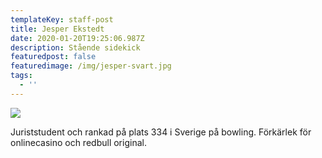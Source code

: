```yaml
---
templateKey: staff-post
title: Jesper Ekstedt
date: 2020-01-20T19:25:06.987Z
description: Stående sidekick
featuredpost: false
featuredimage: /img/jesper-svart.jpg
tags:
  - ''
---
```

![](/img/jesper-svart.jpg)

 Juriststudent och  rankad på plats 334 i Sverige på bowling. Förkärlek för onlinecasino och redbull original.
